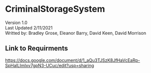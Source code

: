 # CriminalStorageSystem

Version 1.0 </br>
Last Updated 2/11/2021 </br>
Writted by: Bradley Grose, Eleanor Barry, David Keen, David Morrison </br>

## Link to Requirments
https://docs.google.com/document/d/1_aQu3TJSzK8JfHaVcEaRp-SpHalLImIxv7gpN3-UCuc/edit?usp=sharing


